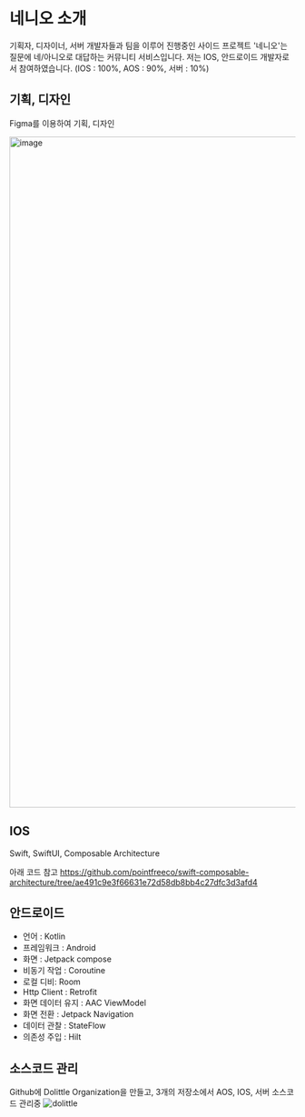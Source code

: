 # 네니오 소개
기획자, 디자이너, 서버 개발자들과 팀을 이루어 진행중인 사이드 프로젝트 '네니오'는 질문에 네/아니오로 대답하는 커뮤니티 서비스입니다. 저는 IOS, 안드로이드 개발자로서 참여하였습니다. (IOS : 100%, AOS : 90%, 서버 : 10%)

## 기획, 디자인

Figma를 이용하여 기획, 디자인

<img width="1181" alt="image" src="https://github.com/yeon1216/introduce/assets/37677444/2d0a6764-662c-4852-b871-ecfe1e702532">




## IOS
Swift, SwiftUI, Composable Architecture

아래 코드 참고
https://github.com/pointfreeco/swift-composable-architecture/tree/ae491c9e3f66631e72d58db8bb4c27dfc3d3afd4



## 안드로이드
- 언어 : Kotlin
- 프레임워크 : Android
- 화면 : Jetpack compose
- 비동기 작업 : Coroutine
- 로컬 디비: Room
- Http Client : Retrofit
- 화면 데이터 유지 : AAC ViewModel
- 화면 전환 : Jetpack Navigation
- 데이터 관찰 : StateFlow
- 의존성 주입 : Hilt

## 소스코드 관리
Github에 Dolittle Organization을 만들고, 3개의 저장소에서 AOS, IOS, 서버 소스코드 관리중
![dolittle](https://github.com/yeon1216/introduce/assets/37677444/5f7c5672-c26f-4713-acf7-d11a20180d5b)
